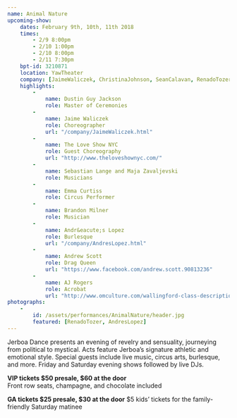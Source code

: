 ```yaml
---
name: Animal Nature
upcoming-show:
    dates: February 9th, 10th, 11th 2018
    times:
        - 2/9 8:00pm
        - 2/10 1:00pm
        - 2/10 8:00pm
        - 2/11 7:30pm
    bpt-id: 3210871
    location: YawTheater
    company: [JaimeWaliczek, ChristinaJohnson, SeanCalavan, RenadoTozer, StellaKutz, AndresLopez, KarenBrown, ConstanzeVillines, AlexUng]
    highlights:
        -
            name: Dustin Guy Jackson
            role: Master of Ceremonies
        -
            name: Jaime Waliczek
            role: Choreographer
            url: "/company/JaimeWaliczek.html"
        -
            name: The Love Show NYC
            role: Guest Choreography
            url: "http://www.theloveshownyc.com/"
        -
            name: Sebastian Lange and Maja Zavaljevski
            role: Musicians
        -
            name: Emma Curtiss
            role: Circus Performer
        -
            name: Brandon Milner
            role: Musician
        -
            name: Andr&eacute;s Lopez
            role: Burlesque
            url: "/company/AndresLopez.html"
        -
            name: Andrew Scott
            role: Drag Queen
            url: "https://www.facebook.com/andrew.scott.90813236"
        -
            name: AJ Rogers
            role: Acrobat
            url: "http://www.omculture.com/wallingford-class-descriptions"
photographs:
    -
        id: /assets/performances/AnimalNature/header.jpg
        featured: [RenadoTozer, AndresLopez]
---
```

Jerboa Dance presents an evening of revelry and sensuality, journeying from political to mystical. Acts feature Jerboa’s signature athletic and emotional style. Special guests include live music, circus arts, burlesque, and more. Friday and Saturday evening shows followed by live DJs.

**VIP tickets $50 presale, $60 at the door**  
Front row seats, champagne, and chocolate included

**GA tickets $25 presale, $30 at the door** 
$5 kids’ tickets for the family-friendly Saturday matinee